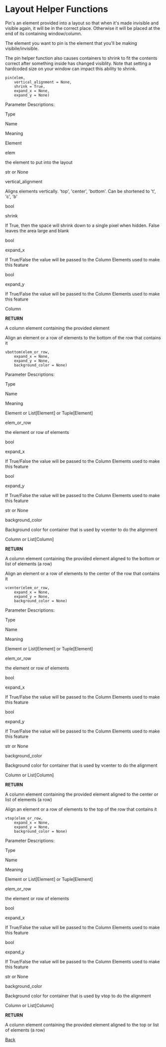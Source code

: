 # Layout Helper Functions
Pin's an element provided into a layout so that when it's made invisible and visible again, it will be in the correct place. Otherwise it will be placed at the end of its containing window/column.

The element you want to pin is the element that you'll be making visibile/invisible.

The pin helper function also causes containers to shrink to fit the contents correct after something inside has changed visiblity. Note that setting a hardcoded size on your window can impact this ability to shrink.

```
pin(elem,
    vertical_alignment = None,
    shrink = True,
    expand_x = None,
    expand_y = None)
```

Parameter Descriptions:

Type

Name

Meaning

Element

elem

the element to put into the layout

str or None

vertical_alignment

Aligns elements vertically. 'top', 'center', 'bottom'. Can be shortened to 't', 'c', 'b'

bool

shrink

If True, then the space will shrink down to a single pixel when hidden. False leaves the area large and blank

bool

expand_x

If True/False the value will be passed to the Column Elements used to make this feature

bool

expand_y

If True/False the value will be passed to the Column Elements used to make this feature

Column

**RETURN**

A column element containing the provided element

Align an element or a row of elements to the bottom of the row that contains it

```
vbottom(elem_or_row,
    expand_x = None,
    expand_y = None,
    background_color = None)
```

Parameter Descriptions:

Type

Name

Meaning

Element or List[Element] or Tuple[Element]

elem_or_row

the element or row of elements

bool

expand_x

If True/False the value will be passed to the Column Elements used to make this feature

bool

expand_y

If True/False the value will be passed to the Column Elements used to make this feature

str or None

background_color

Background color for container that is used by vcenter to do the alignment

Column or List[Column]

**RETURN**

A column element containing the provided element aligned to the bottom or list of elements (a row)

Align an element or a row of elements to the center of the row that contains it

```
vcenter(elem_or_row,
    expand_x = None,
    expand_y = None,
    background_color = None)
```

Parameter Descriptions:

Type

Name

Meaning

Element or List[Element] or Tuple[Element]

elem_or_row

the element or row of elements

bool

expand_x

If True/False the value will be passed to the Column Elements used to make this feature

bool

expand_y

If True/False the value will be passed to the Column Elements used to make this feature

str or None

background_color

Background color for container that is used by vcenter to do the alignment

Column or List[Column]

**RETURN**

A column element containing the provided element aligned to the center or list of elements (a row)

Align an element or a row of elements to the top of the row that contains it

```
vtop(elem_or_row,
    expand_x = None,
    expand_y = None,
    background_color = None)
```

Parameter Descriptions:

Type

Name

Meaning

Element or List[Element] or Tuple[Element]

elem_or_row

the element or row of elements

bool

expand_x

If True/False the value will be passed to the Column Elements used to make this feature

bool

expand_y

If True/False the value will be passed to the Column Elements used to make this feature

str or None

background_color

Background color for container that is used by vtop to do the alignment

Column or List[Column]

**RETURN**

A column element containing the provided element aligned to the top or list of elements (a row)

[Back](./_Elements)
